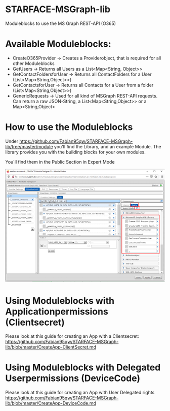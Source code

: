 
# STARFACE-MSGraph-lib 
Moduleblocks to use the MS Graph REST-API (O365)

# Available Moduleblocks:
- CreateO365Provider -> Creates a Providerobject, that is required for all other Moduleblocks
- GetUsers -> Returns all Users as a List<Map<String, Object>> 
- GetContactFoldersforUser -> Returns all ContactFolders for a User (List<Map<String,Object>>)
- GetContactsforUser -> Returns all Contacts for a User from a folder (List<Map<String,Object>>)
- GenericRequests -> Used for all kind of MSGraph REST-API requests. Can return a raw JSON-String, a List<Map<String,Object>> or a Map<String,Object> 

# How to use the Moduleblocks
Under https://github.com/Fabian95qw/STARFACE-MSGraph-lib/tree/master/module you'll find the Library, and an example Module. 
The library provides you with the building blocks for your own modules.

You'll find them in the Public Section in Expert Mode

  ![Moduleblocks](/img/moduleblocks.png "Moduleblocks")


# Using Moduleblocks with Applicationpermissions (Clientsecret)
Please look at this guide for creating an App with a Clientsecret: https://github.com/Fabian95qw/STARFACE-MSGraph-lib/blob/master/CreateApp-ClientSecret.md

# Using Moduleblocks with Delegated Userpermissions (DeviceCode)
Please look at this guide for creating an App with User Delegated rights https://github.com/Fabian95qw/STARFACE-MSGraph-lib/blob/master/CreateApp-DeviceCode.md

